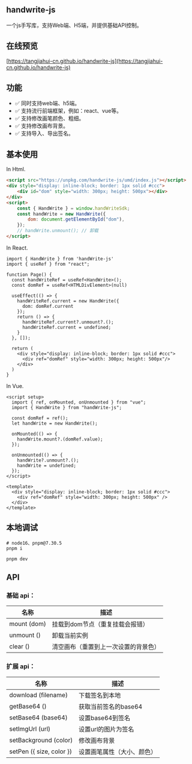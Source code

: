 ## handwrite-js

一个js手写库，支持Web端、H5端，并提供基础API控制。

## 在线预览
[https://tangjiahui-cn.github.io/handwrite-js](https://tangjiahui-cn.github.io/handwrite-js)

## 功能
- ✅ 同时支持web端、h5端。
- ✅ 支持流行前端框架，例如：react、vue等。
- ✅ 支持修改画笔颜色、粗细。
- ✅ 支持修改画布背景。
- ✅ 支持导入、导出签名。

## 基本使用
In Html.

```html
<script src="https://unpkg.com/handwrite-js/umd/index.js"></script>
<div style="display: inline-block; border: 1px solid #ccc">
    <div id="dom" style="width: 300px; height: 500px"></div>
</div>
<script>
    const { HandWrite } = window.handWriteSdk;
    const handWrite = new HandWrite({
        dom: document.getElementById("dom"),
    });
    // handWrite.unmount(); // 卸载
</script>
```

In React.

```tsx
import { HandWrite } from 'handWrite-js'
import { useRef } from "react";

function Page() {
  const handWriteRef = useRef<HandWrite>();
  const domRef = useRef<HTMLDivElement>(null)

  useEffect(() => {
    handWriteRef.current = new HandWrite({
      dom: domRef.current
    });
    return () => {
      handWriteRef.current?.unmount?.();
      handWriteRef.current = undefined;
    }
  }, []);

  return (
    <div style="display: inline-block; border: 1px solid #ccc">
      <div ref="domRef" style="width: 300px; height: 500px"/>
    </div>
  )
}

```

In Vue.

```vue
<script setup>
  import { ref, onMounted, onUnmounted } from "vue";
  import { HandWrite } from "handWrite-js";

  const domRef = ref();
  let handWrite = new HandWrite();

  onMounted(() => {
    handWrite.mount?.(domRef.value);
  });

  onUnmounted(() => {
    handWrite?.unmount?.();
    handWrite = undefined;
  });
</script>

<template>
  <div style="display: inline-block; border: 1px solid #ccc">
    <div ref="domRef" style="width: 300px; height: 500px" />
  </div>
</template>

```

## 本地调试
```shell
# node16、pnpm@7.30.5
pnpm i

pnpm dev
```

## API
### 基础 api：

| 名称          | 描述                 |
|-------------|--------------------|
| mount (dom) | 挂载到dom节点（重复挂载会报错）  |
| unmount ()  | 卸载当前实例             |
| clear () | 清空画布（重置到上一次设置的背景色） |

### 扩展 api：

| 名称                       | 描述     |
|--------------------------|--------|
| download (filename)      | 下载签名到本地 |
| getBase64 ()             | 获取当前签名的base64 |
| setBase64 (base64)       | 设置base64到签名 |
| setImgUrl (url)          | 设置url的图片为签名 |
| setBackground (color)    | 修改画布背景 |
| setPen ({ size, color }) | 设置画笔属性（大小、颜色） |
